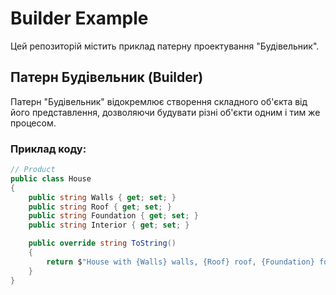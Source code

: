# Builder Example

Цей репозиторій містить приклад патерну проектування "Будівельник".

## Патерн Будівельник (Builder)

Патерн "Будівельник" відокремлює створення складного об'єкта від його представлення, дозволяючи будувати різні об'єкти одним і тим же процесом.

### Приклад коду:

```csharp
// Product
public class House
{
    public string Walls { get; set; }
    public string Roof { get; set; }
    public string Foundation { get; set; }
    public string Interior { get; set; }

    public override string ToString()
    {
        return $"House with {Walls} walls, {Roof} roof, {Foundation} foundation, and {Interior} interior.";
    }
}

